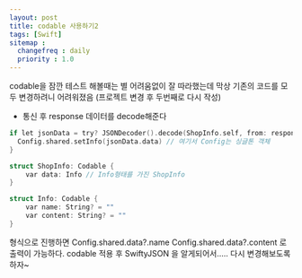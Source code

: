```yaml
---
layout: post
title: codable 사용하기2
tags: [Swift]
sitemap :
  changefreq : daily
  priority : 1.0
---
```


codable을 잠깐 테스트 해볼때는 별 어려움없이 잘 따라했는데 막상 기존의 코드를 모두 변경하려니 어려워졌음 (프로젝트 변경 후 두번째로 다시 작성)

- 통신 후 response 데이터를 decode해준다

```c
if let jsonData = try? JSONDecoder().decode(ShopInfo.self, from: response.data) { // ShopInfo
  Config.shared.setInfo(jsonData.data) // 여기서 Config는 싱글톤 객체
}
```

```c
struct ShopInfo: Codable {
    var data: Info // Info형태를 가진 ShopInfo 
}
```

```c
struct Info: Codable {
    var name: String? = ""
    var content: String? = ""    
}
```

형식으로 진행하면 
Config.shared.data?.name
Config.shared.data?.content 로 출력이 가능하다.
codable 적용 후 SwiftyJSON 을 알게되어서..... 다시 변경해보도록 하자~
